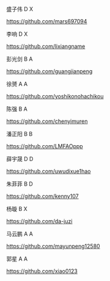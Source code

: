 
盛子伟  D  X

https://github.com/mars697094

李响   D  X

https://github.com/lixiangname

彭光剑   B  A

https://github.com/guangjianpeng

徐赟  A   A

https://github.com/yoshikonohachikou

陈强   B   A

https://github.com/chenyimuren

潘正阳  B   B

https://github.com/LMFAOppp

薛宇晟  D  D

https://github.com/uwudixue1hao

朱菲菲  B  D

https://github.com/kenny107

杨璇  B  X

https://github.com/da-juzi

马云鹏  A  A

https://github.com/mayunpeng12580

郭星  A  A

https://github.com/xiao0123
